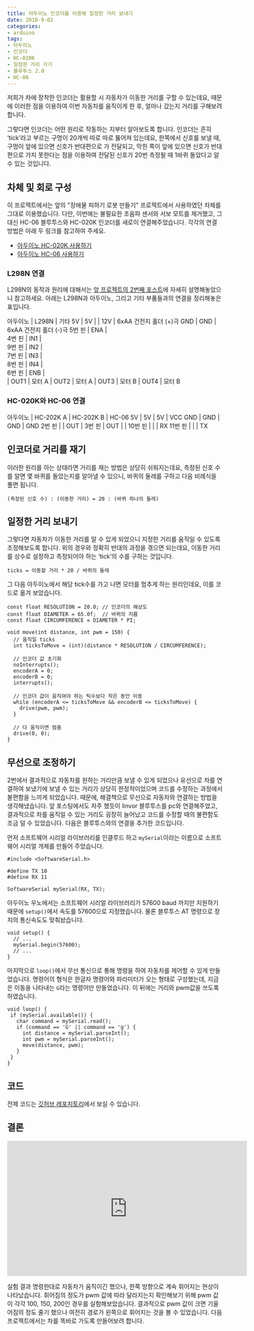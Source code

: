 ```yaml
---
title: 아두이노 인코더를 이용해 일정한 거리 보내기
date: 2018-9-02
categories: 
- arduino
tags:
- 아두이노
- 인코더
- HC-020K
- 일정한 거리 가기
- 블루투스 2.0
- HC-06
---
```


저희가 차에 장착한 인코더는 활용할 시 자동차가 이동한 거리를 구할 수 있는데요, 때문에 이러한 점을 이용하여 이번 자동차를 움직이게 한 후, 얼마나 갔는지 거리를 구해보려 합니다.

그렇다면 인코더는 어떤 원리로 작동하는 지부터 알아보도록 합니다. 인코더는 흔히 ‘tick’라고 부르는 구멍이 20개씩 따로 따로 뚫어져 있는데요, 한쪽에서 신호를 보낼 때, 구멍이 앞에 있으면 신호가 반대편으로 가 전달되고, 막힌 쪽이 앞에 있으면 신호가 반대편으로 가지 못한다는 점을 이용하여 전달된 신호가 20번 측정될 때 1바퀴 돌았다고 알 수 있는 것입니다.

## 차체 및 회로 구성

이 프로젝트에서는 앞의 "장애물 피하기 로봇 만들기" 프로젝트에서 사용하였던 차체를 그대로 이용했습니다. 다만, 이번에는 불필요한 초음파 센서와 서보 모트를 제거했고, 그 대신 HC-06 블루투스와 HC-020K 인코더를 새로이 연결해주었습니다. 각각의 연결 방법은 아래 두 링크를 참고하여 주세요.

* [아두이노 HC-020K 사용하기](/arduino/arduino-hc-020k/)
* [아두이노 HC-06 사용하기](/arduino/arduino-hc-06/)

### L298N 연결
L298N의 동작과 원리에 대해서는 [앞 프로젝트의 2번째 포스트](https://myoungjinkim.github.io/arduino/arduino-rc-car-part2/)에 자세히 설명해놓았으니 참고하세요. 아래는 L298N과 아두이노, 그리고 기타 부품들과의 연결을 정리해놓은 표입니다.

아두이노 | L298N       | 기타 
5V     | 5V          |
       | 12V         | 6xAA 건전지 홀더 (+)극
GND    | GND         | 6xAA 건전지 홀더 (-)극
5번 핀  | ENA         |  
4번 핀  | IN1         |  
9번 핀  | IN2         |  
7번 핀  | IN3         |  
8번 핀  | IN4         |  
6번 핀  | ENB         |  
       | OUT1        |  모터 A
       | OUT2        |  모터 A
       | OUT3        |  모터 B
       | OUT4        |  모터 B

### HC-020K와 HC-06 연결

아두이노 | HC-202K A | HC-202K B | HC-06
5V     | 5V        | 5V        | VCC
GND    | GND       | GND       | GND
2번 핀  |           | OUT       |
3번 핀  | OUT       |           |
10번 핀 |           |           | RX
11번 핀 |           |           | TX

## 인코더로 거리를 재기

이러한 원리를 아는 상태라면 거리를 재는 방법은 상당히 쉬워지는데요, 측정된 신호 수를 알면 몇 바퀴를 돌았는지를 알아낼 수 있으니, 바퀴의 둘레를 구하고 다음 비례식을 풀면 됩니다.

````
(측정된 신호 수) : (이동한 거리) = 20 : (바퀴 하나의 둘레)
````

## 일정한 거리 보내기

그렇다면 자동차가 이동한 거리를 알 수 있게 되었으니 지정한 거리를 움직일 수 있도록 조정해보도록 합니다. 위의 경우와 정확히 반대의 과정을 겪으면 되는데요, 이동한 거리를 상수로 설정하고 측정되어야 하는 ‘tick’의 수를 구하는 것입니다. 

````
ticks = 이동할 거리 * 20 / 바퀴의 둘레
````

그 다음 아두이노에서 해당 tick수를 가고 나면 모터를 멈추게 하는 원리인데요, 이를 코드로 옮겨 보았습니다.

````
const float RESOLUTION = 20.0; // 인코더의 해상도
const float DIAMETER = 65.0f;  // 바퀴의 지름
const float CIRCUMFERENCE = DIAMETER * PI;

void move(int distance, int pwm = 150) {
  // 움직일 ticks
  int ticksToMove = (int)(distance * RESOLUTION / CIRCUMFERENCE);

  // 인코더 값 초기화
  noInterrupts();
  encoderA = 0;
  encoderB = 0;
  interrupts();
  
  // 인코더 값이 움직여야 하는 틱수보다 작은 동안 이동
  while (encoderA <= ticksToMove && encoderB <= ticksToMove) {
    drive(pwm, pwm);
  }

  // 다 움직이면 멈춤
  drive(0, 0);
}
````


## 무선으로 조정하기

2번에서 결과적으로 자동차를 원하는 거리만큼 보낼 수 있게 되었으나 유선으로 차를 연결하여 보냈기에 보낼 수 있는 거리가 상당히 한정적이었으며 코드를 수정하는 과정에서 불편함을 느끼게 되었습니다. 때문에, 해결책으로 무선으로 자동차와 연결하는 방법을 생각해냈습니다. 앞 포스팅에서도 자주 했듯이 linvor 블루투스를 pc와 연결해주었고, 결과적으로 차를 움직일 수 있는 거리도 굉장히 늘어났고 코드를 수정할 때의 불편함도 조금 덜 수 있었습니다. 다음은 블루투스와의 연결을 추가한 코드입니다.

먼저 소프트웨어 시리얼 라이브러리를 인클루드 하고 `mySerial`이라는 이름으로 소프트웨어 시리얼 개체를 만들어 주었습니다. 

````
#include <SoftwareSerial.h>

#define TX 10
#define RX 11

SoftwareSerial mySerial(RX, TX);
````

아두이노 우노에서는 소프트웨어 시리얼 라이브러리가 57600 baud 까지만 지원하기 때문에 `setup()`에서 속도를 57600으로 지정했습니다. 물론 블루투스 AT 명령으로 장치의 통신속도도 맞춰놨습니다.

````
void setup() {
  // ...
  mySerial.begin(57600);
  // ...
}
````

마지막으로 `loop()`에서 무선 통신으로 통해 명령을 하여 자동차를 제어할 수 있게 만들었습니다.
명령어의 형식은 한글자 명령어와 파라미터가 오는 형태로 구성했는데, 지금은 이동을 나타내는 `G`라는 명령어만 만들었습니다. 이 뒤에는 거리와 pwm값을 쓰도록 하였습니다.

 ````
 void loop() {
  if (mySerial.available()) {
    char command = mySerial.read();
    if (command == 'G' || command == 'g') {
      int distance = mySerial.parseInt();
      int pwm = mySerial.parseInt();
      move(distance, pwm);
    }
  }
}
````

## 코드

전체 코드는 [깃허브 레포지토리](https://github.com/MyoungJinKim/arduino-encoder-drive/)에서 보실 수 있습니다.

## 결론

<iframe width="560" height="315" src="https://www.youtube.com/embed/JyPPnWpBoHQ" frameborder="0" allow="autoplay; encrypted-media" allowfullscreen></iframe>




실험 결과 명령한대로 자동차가 움직이긴 했으나, 한쪽 방향으로 계속 휘어지는 현상이 나타났습니다. 휘어짐의 정도가 pwm 값에 따라 달라지는지 확인해보기 위해 pwm 값이 각각 100, 150, 200인 경우를 실험해보았습니다. 결과적으로 pwm  값이 크면 기울어짐의 정도 줄기 했으나 여전히 경로가 왼쪽으로 휘어지는 것을 볼 수 있었습니다. 다음 프로젝트에서는 차를 똑바로 가도록 만들어보려 합니다.